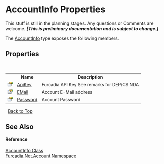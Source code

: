 # AccountInfo Properties
This stuff is still in the planning stages. Any questions or Comments are welcome. _**\[This is preliminary documentation and is subject to change.\]**_

The <a href="T_Furcadia_Net_Account_AccountInfo">AccountInfo</a> type exposes the following members.


## Properties
&nbsp;<table><tr><th></th><th>Name</th><th>Description</th></tr><tr><td>![Public property](media/pubproperty.gif "Public property")</td><td><a href="P_Furcadia_Net_Account_AccountInfo_ApiKey">ApiKey</a></td><td>
Furcadia API Key 
See remarks for DEP/CS NDA</td></tr><tr><td>![Public property](media/pubproperty.gif "Public property")</td><td><a href="P_Furcadia_Net_Account_AccountInfo_EMail">EMail</a></td><td>
Account E-Mail address</td></tr><tr><td>![Public property](media/pubproperty.gif "Public property")</td><td><a href="P_Furcadia_Net_Account_AccountInfo_Password">Password</a></td><td>
Account Password</td></tr></table>&nbsp;
<a href="#accountinfo-properties">Back to Top</a>

## See Also


#### Reference
<a href="T_Furcadia_Net_Account_AccountInfo">AccountInfo Class</a><br /><a href="N_Furcadia_Net_Account">Furcadia.Net.Account Namespace</a><br />